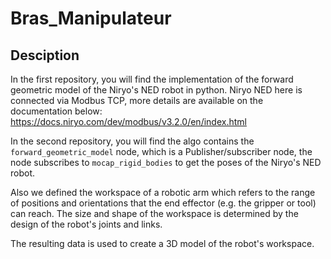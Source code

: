 # Bras_Manipulateur

## Desciption

In the first repository, you will find the implementation of the forward geometric model of the Niryo's NED robot in python. Niryo NED here is connected via Modbus TCP, more details are available on the documentation below:
https://docs.niryo.com/dev/modbus/v3.2.0/en/index.html

In the second repository, you will find the algo contains the `forward_geometric_model` node, which is a Publisher/subscriber node, the node subscribes to `mocap_rigid_bodies` to get the poses of the Niryo's NED robot.

Also we defined the workspace of a robotic arm which refers to the range of positions and orientations that the end effector (e.g. the gripper or tool) can reach. The size and shape of the workspace is determined by the design of the robot's joints and links.

The resulting data is used to create a 3D model of the robot's workspace.
